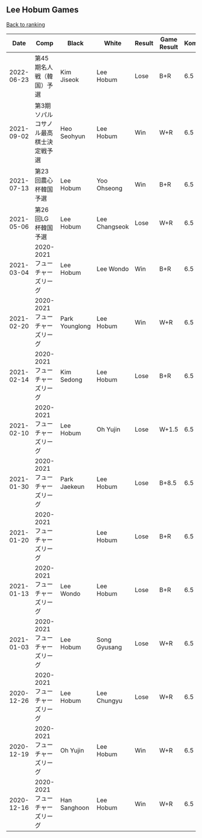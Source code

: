 ## Lee Hobum Games

[Back to ranking](../../index.md)




| **Date** | **Comp** | **Black** | **White** | **Result** | **Game Result** | **Komi** | **Rating** | **Diff** | 
| --- | --- | --- | --- | --- | --- | --- | --- | --- |
| 2022-06-23 | 第45期名人戦（韓国）予選 | Kim Jiseok | Lee Hobum | Lose | B+R | 6.5 | 3140 | 165 | 
| 2021-09-02 | 第3期ソパルコサノル最高棋士決定戦予選 | Heo Seohyun | Lee Hobum | Win | W+R | 6.5 | 2975 | 47 | 
| 2021-07-13 | 第23回農心杯韓国予選 | Lee Hobum | Yoo Ohseong | Win | B+R | 6.5 | 2928 | 11 | 
| 2021-05-06 | 第26回LG杯韓国予選 | Lee Hobum | Lee Changseok | Lose | W+R | 6.5 | 2917 | 30 | 
| 2021-03-04 | 2020-2021フューチャーズリーグ | Lee Hobum | Lee Wondo | Win | B+R | 6.5 | 2887 | 63 | 
| 2021-02-20 | 2020-2021フューチャーズリーグ | Park Younglong | Lee Hobum | Win | W+R | 6.5 | 2824 | 158 | 
| 2021-02-14 | 2020-2021フューチャーズリーグ | Kim Sedong | Lee Hobum | Lose | B+R | 6.5 | 2666 | 23 | 
| 2021-02-10 | 2020-2021フューチャーズリーグ | Lee Hobum | Oh Yujin | Lose | W+1.5 | 6.5 | 2643 | -45 | 
| 2021-01-30 | 2020-2021フューチャーズリーグ | Park Jaekeun | Lee Hobum | Lose | B+8.5 | 6.5 | 2688 | 11 | 
| 2021-01-20 | 2020-2021フューチャーズリーグ |  | Lee Hobum | Lose | B+R | 6.5 | 2677 | -60 | 
| 2021-01-13 | 2020-2021フューチャーズリーグ | Lee Wondo | Lee Hobum | Lose | B+R | 6.5 | 2737 | -11 | 
| 2021-01-03 | 2020-2021フューチャーズリーグ | Lee Hobum | Song Gyusang | Lose | W+R | 6.5 | 2748 | 20 | 
| 2020-12-26 | 2020-2021フューチャーズリーグ | Lee Hobum | Lee Chungyu | Lose | W+R | 6.5 | 2728 | -20 | 
| 2020-12-19 | 2020-2021フューチャーズリーグ | Oh Yujin | Lee Hobum | Win | W+R | 6.5 | 2748 | 197 | 
| 2020-12-16 | 2020-2021フューチャーズリーグ | Han Sanghoon | Lee Hobum | Win | W+R | 6.5 | 2551 | missing |




